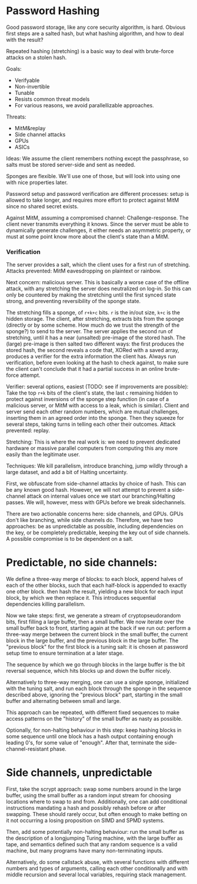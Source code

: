 # Password Hashing
Good password storage, like any core security algorithm, is hard. 
Obvious first steps are a salted hash, but what hashing algorithm,
and how to deal with the result?

Repeated hashing (stretching) is a basic way to deal with brute-force
attacks on a stolen hash. 

Goals:
- Verifyable
- Non-invertible
- Tunable
- Resists common threat models
- For various reasons, we avoid parallellizable approaches.

Threats:
- MitM&replay
- Side channel attacks
- GPUs
- ASICs

Ideas:
We assume the client remembers nothing except the passphrase, so salts must be stored server-side and
sent as needed.

Sponges are flexible. We'll use one of those, but will look into using one with nice properties later.

Password setup and password verification are different processes: setup is allowed to take
longer, and requires more effort to protect against MitM since no shared secret exists.

Against MitM, assuming a compromised channel: Challenge-response. The client never transmits 
everything it knows. 
Since the server must be able to dynamically generate challenges, it either needs 
an asymmetric property, or must at some point know more about the client's state than
a MitM. 

### Verification
The server provides a salt, which the client uses for a first run of stretching.
Attacks prevented: MitM eavesdropping on plaintext or rainbow. 

Next concern: malicious server. This is basically a worse case of the offline attack,
with any stretching the server does neutralized on log-in. So this can only be countered
by making the stretching until the first synced state strong, and preventing reversibility
of the sponge state.

The stretching fills a sponge, of `r+k+c` bits. `r` is the in/out size, `k+c` is the hidden storage.
The client, after stretching, extracts bits from the sponge (directly or by some scheme. How much do
we trust the strength of the sponge?) to send to the server. 
The server applies the second run of stretching, until it has a near (unsalted) pre-image of the stored
hash. The (large) pre-image is then salted two different ways: the first produces the stored hash, the second
reveals a code that, XORed with a saved array, produces a verifier for the extra information the client has.
Always run verification, before even looking at the hash to check against, to make sure the client can't conclude 
that it had a partial success in an online brute-force attempt. 


Verifier: several options, easiest (TODO: see if improvements are possible):
Take the top `r+k` bits of the client's state, the last
`c` remaining hidden to protect against inversions of the sponge step function (in case of a malicious server, 
or MitM with access to a leak, which is similar). Client and server send each other random numbers, which are 
mutual challenges, inserting them in an agreed order into the sponge. Then they squeeze for several steps, taking
turns in telling each other their outcomes. 
Attack prevented: replay.

Stretching:
This is where the real work is: we need to prevent dedicated hardware or massive parallel computers from computing
this any more easily than the legitimate user. 

Techniques: We kill parallelism, introduce branching, jump wildly through a large dataset, and add a bit of Halting uncertainty.

First, we obfuscate from side-channel attacks by choice of hash. This can be any known good hash. 
However, we will not attempt to prevent a side-channel attack on internal values once we start our
branching/Halting passes. We will, however, mess with GPUs before we break sidechannels.

There are two actionable concerns here: side channels, and GPUs. GPUs don't like branching, while side channels do.
Therefore, we have two approaches: be as unpredictable as possible, including dependencies on the key, or
be completely predictable, keeping the key out of side channels. A possible compromise is to be dependent
on a salt.


# Predictable, no side channels:
We define a three-way merge of blocks: to each block, append halves of each of the other blocks, such that 
each half-block is appended to exactly one other block. then hash the result, yielding a new block for each 
input block, by which we then replace it. This introduces sequential dependencies killing parallelism.

Now we take steps: first, we generate a stream of cryptopseudorandom bits, first filling a large buffer, 
then a small buffer. We now iterate over the small buffer back to front, starting again at the back if 
we run out: perform a three-way merge between the current block in the small buffer, the current block 
in the large buffer, and the previous block in the large buffer. The "previous block" for the first block 
is a tuning salt: it is chosen at password setup time to ensure termination at a later stage. 

The sequence by which we go through blocks in the large buffer is the bit reversal sequence, which hits 
blocks up and down the buffer nicely.

Alternatively to three-way merging, one can use a single sponge, initialized with the tuning salt, and run
each block through the sponge in the sequence described above, ignoring the "previous block" part, starting
in the small buffer and alternating between small and large.

This approach can be repeated, with different fixed sequences to make access patterns on the "history" of
the small buffer as nasty as possible.

Optionally, for non-halting behaviour in this step: keep hashing blocks in some sequence until one block
has a hash output containing enough leading 0's, for some value of "enough". After that, terminate the 
side-channel-resistant phase.

# Side channels, unpredictable

First, take the scrypt approach: swap some numbers around in the large buffer, using the small buffer as 
a random input stream for choosing locations where to swap to and from. Additionally, one can add conditional
instructions mandating a hash and possibly rehash before or after swapping. These should rarely occur, but
often enough to make betting on it not occurring a losing proposition on SIMD and SPMD systems.

Then, add some potentially non-halting behaviour: run the small buffer as the description of a longjumping Turing 
machine, with the large buffer as tape, and semantics defined such that any random sequence is a valid machine, but 
many programs have many non-terminating inputs. 

Alternatively, do some callstack abuse, with several functions with different numbers and types of arguments, calling each other conditionally and with middle recursion and several local variables, requiring stack management. 
